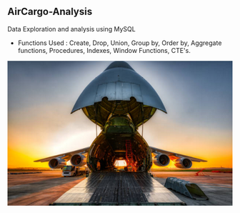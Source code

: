 ## AirCargo-Analysis
Data Exploration and analysis using MySQL

- Functions Used : Create, Drop, Union, Group by, Order by, Aggregate functions, Procedures, Indexes, Window Functions, CTE's.

![Aircargo-Analysis](Aircargo.png)
